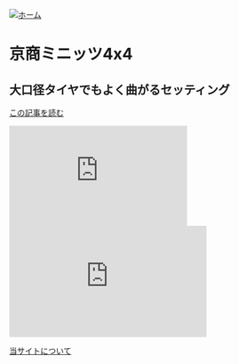 [![ホーム](/blog/logo.002.png "Kobe Crawlers")](/blog)# 京商ミニッツ4x4## 大口径タイヤでもよく曲がるセッティング[この記事を読む](/blog/steering_settings)<iframe width="320" height="180" src="https://www.youtube.com/embed/GXepZuPh_8w" frameborder="0" allow="accelerometer; autoplay; clipboard-write; encrypted-media; gyroscope; picture-in-picture" loading="lazy" allowfullscreen></iframe><iframe width="355" height="200" src="https://www.youtube.com/embed/1lZzYkieE14" frameborder="0" allow="accelerometer; autoplay; clipboard-write; encrypted-media; gyroscope; picture-in-picture" loading="lazy" allowfullscreen></iframe>[当サイトについて](/blog/about)